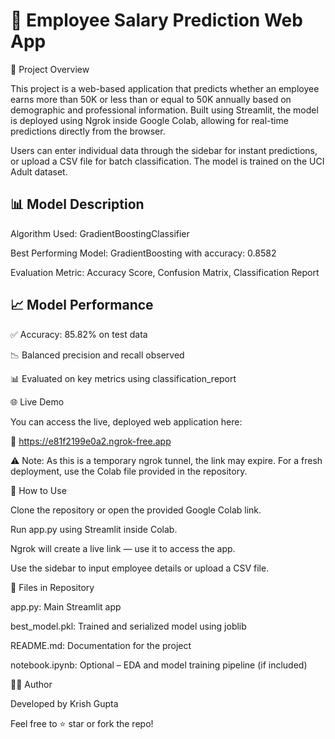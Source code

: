 # 💼 Employee Salary Prediction Web App

📌 Project Overview

This project is a web-based application that predicts whether an employee earns more than 50K or less than or equal to 50K annually based on demographic and professional information. Built using Streamlit, the model is deployed using Ngrok inside Google Colab, allowing for real-time predictions directly from the browser.

Users can enter individual data through the sidebar for instant predictions, or upload a CSV file for batch classification. The model is trained on the UCI Adult dataset.

## 📊 Model Description

Algorithm Used: GradientBoostingClassifier

Best Performing Model: GradientBoosting with accuracy: 0.8582

Evaluation Metric: Accuracy Score, Confusion Matrix, Classification Report

## 📈 Model Performance

✅ Accuracy: 85.82% on test data

📉 Balanced precision and recall observed

📊 Evaluated on key metrics using classification_report

🌐 Live Demo

You can access the live, deployed web application here:

🔗 https://e81f2199e0a2.ngrok-free.app

⚠️ Note: As this is a temporary ngrok tunnel, the link may expire. For a fresh deployment, use the Colab file provided in the repository.

📝 How to Use

Clone the repository or open the provided Google Colab link.

Run app.py using Streamlit inside Colab.

Ngrok will create a live link — use it to access the app.

Use the sidebar to input employee details or upload a CSV file.

📂 Files in Repository

app.py: Main Streamlit app

best_model.pkl: Trained and serialized model using joblib

README.md: Documentation for the project

notebook.ipynb: Optional – EDA and model training pipeline (if included)

👨‍💻 Author

Developed by Krish Gupta

Feel free to ⭐ star or fork the repo!
